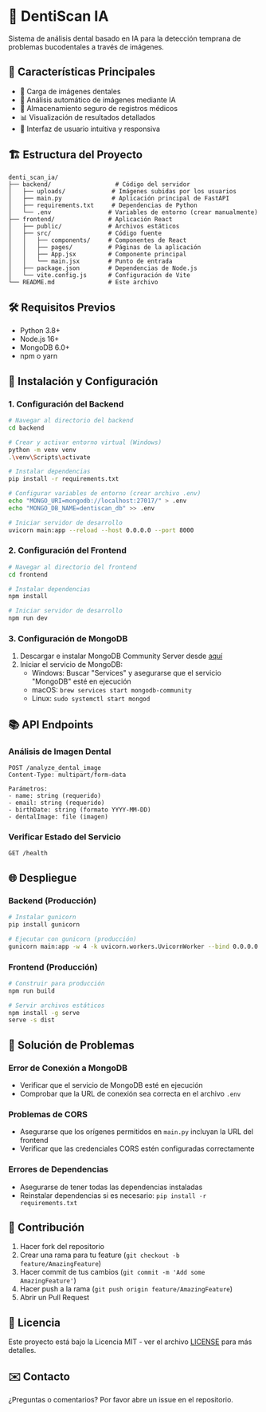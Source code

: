 # 🦷 DentiScan IA

Sistema de análisis dental basado en IA para la detección temprana de problemas bucodentales a través de imágenes.

## 🚀 Características Principales

- 📸 Carga de imágenes dentales
- 🤖 Análisis automático de imágenes mediante IA
- 💾 Almacenamiento seguro de registros médicos
- 📊 Visualización de resultados detallados
- 🔄 Interfaz de usuario intuitiva y responsiva

## 🏗️ Estructura del Proyecto

```
denti_scan_ia/
├── backend/                  # Código del servidor
│   ├── uploads/             # Imágenes subidas por los usuarios
│   ├── main.py              # Aplicación principal de FastAPI
│   ├── requirements.txt     # Dependencias de Python
│   └── .env                # Variables de entorno (crear manualmente)
├── frontend/               # Aplicación React
│   ├── public/             # Archivos estáticos
│   ├── src/                # Código fuente
│   │   ├── components/     # Componentes de React
│   │   ├── pages/          # Páginas de la aplicación
│   │   ├── App.jsx         # Componente principal
│   │   └── main.jsx        # Punto de entrada
│   ├── package.json        # Dependencias de Node.js
│   └── vite.config.js      # Configuración de Vite
└── README.md               # Este archivo
```

## 🛠️ Requisitos Previos

- Python 3.8+
- Node.js 16+
- MongoDB 6.0+
- npm o yarn

## 🚀 Instalación y Configuración

### 1. Configuración del Backend

```bash
# Navegar al directorio del backend
cd backend

# Crear y activar entorno virtual (Windows)
python -m venv venv
.\venv\Scripts\activate

# Instalar dependencias
pip install -r requirements.txt

# Configurar variables de entorno (crear archivo .env)
echo "MONGO_URI=mongodb://localhost:27017/" > .env
echo "MONGO_DB_NAME=dentiscan_db" >> .env

# Iniciar servidor de desarrollo
uvicorn main:app --reload --host 0.0.0.0 --port 8000
```

### 2. Configuración del Frontend

```bash
# Navegar al directorio del frontend
cd frontend

# Instalar dependencias
npm install

# Iniciar servidor de desarrollo
npm run dev
```

### 3. Configuración de MongoDB

1. Descargar e instalar MongoDB Community Server desde [aquí](https://www.mongodb.com/try/download/community)
2. Iniciar el servicio de MongoDB:
   - Windows: Buscar "Services" y asegurarse que el servicio "MongoDB" esté en ejecución
   - macOS: `brew services start mongodb-community`
   - Linux: `sudo systemctl start mongod`

## 📚 API Endpoints

### Análisis de Imagen Dental
```
POST /analyze_dental_image
Content-Type: multipart/form-data

Parámetros:
- name: string (requerido)
- email: string (requerido)
- birthDate: string (formato YYYY-MM-DD)
- dentalImage: file (imagen)
```

### Verificar Estado del Servicio
```
GET /health
```

## 🌐 Despliegue

### Backend (Producción)
```bash
# Instalar gunicorn
pip install gunicorn

# Ejecutar con gunicorn (producción)
gunicorn main:app -w 4 -k uvicorn.workers.UvicornWorker --bind 0.0.0.0:8000
```

### Frontend (Producción)
```bash
# Construir para producción
npm run build

# Servir archivos estáticos
npm install -g serve
serve -s dist
```

## 🐛 Solución de Problemas

### Error de Conexión a MongoDB
- Verificar que el servicio de MongoDB esté en ejecución
- Comprobar que la URL de conexión sea correcta en el archivo `.env`

### Problemas de CORS
- Asegurarse que los orígenes permitidos en `main.py` incluyan la URL del frontend
- Verificar que las credenciales CORS estén configuradas correctamente

### Errores de Dependencias
- Asegurarse de tener todas las dependencias instaladas
- Reinstalar dependencias si es necesario: `pip install -r requirements.txt`

## 🤝 Contribución

1. Hacer fork del repositorio
2. Crear una rama para tu feature (`git checkout -b feature/AmazingFeature`)
3. Hacer commit de tus cambios (`git commit -m 'Add some AmazingFeature'`)
4. Hacer push a la rama (`git push origin feature/AmazingFeature`)
5. Abrir un Pull Request

## 📄 Licencia

Este proyecto está bajo la Licencia MIT - ver el archivo [LICENSE](LICENSE) para más detalles.

## ✉️ Contacto

¿Preguntas o comentarios? Por favor abre un issue en el repositorio.
